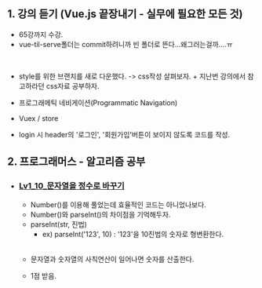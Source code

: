 <h2>1. 강의 듣기 (Vue.js 끝장내기 - 실무에 필요한 모든 것)</h2>

- 65강까지 수강.
- vue-til-serve폴더는 commit하려니까 빈 폴더로 뜬다...왜그러는걸까....ㅠ
<br/>

- style를 위한 브랜치를 새로 다운했다. -> css작성 살펴보자. + 지난번 강의에서 참고하라던 css자료 공부하자.

- 프로그래메틱 네비게이션(Programmatic Navigation)
- Vuex / store
- login 시 header의 '로그인', '회원가입'버튼이 보이지 않도록 코드를 작성.


<h2>2. 프로그래머스 - 알고리즘 공부</h2>


- <h3><a href="https://github.com/EunJaePark/algorithm/blob/master/Lv1_10_%EB%AC%B8%EC%9E%90%EC%97%B4%EC%9D%84%20%EC%A0%95%EC%88%98%EB%A1%9C%20%EB%B0%94%EA%BE%B8%EA%B8%B0.html">Lv1_10_문자열을 정수로 바꾸기</a></h3>

  - Number()를 이용해 풀었는데 효율적인 코드는 아니었나보다.
  - Number()와 parseInt()의 차이점을 기억해두자.
  - parseInt(str, 진법)   
    - ex) parseInt('123', 10)  : '123'을 10진법의 숫자로 형변환한다.
  <br/>
  
  - 문자열과 숫자열의 사칙연산이 일어나면 숫자를 산출한다.

  - 1점 받음.
